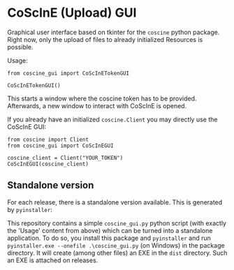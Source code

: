 # CoScInE (Upload) GUI

Graphical user interface based on tkinter for the `coscine` python package. 
Right now, only the upload of files to already initialized Resources is possible.

Usage:
```
from coscine_gui import CoScInETokenGUI

CoScInETokenGUI()
```

This starts a window where the coscine token has to be provided. 
Afterwards, a new window to interact with CoScInE is opened.

If you already have an initialized `coscine.Client` you may directly use the CoScInE GUI:
```
from coscine import Client
from coscine_gui import CoScInEGUI

coscine_client = Client("YOUR_TOKEN")
CoScInEGUI(coscine_client)
```

## Standalone version

For each release, there is a standalone version available. This is generated by `pyinstaller`:

This repository contains a simple `coscine_gui.py` python script (with exactly the 'Usage' content from above) 
 which can be turned into a standalone application. To do so, you install this package and `pyinstaller` and run
`pyinstaller.exe --onefile .\coscine_gui.py` (on Windows) in the package directory. 
It will create (among other files) an EXE in the `dist` directory. Such an EXE is attached on releases.
